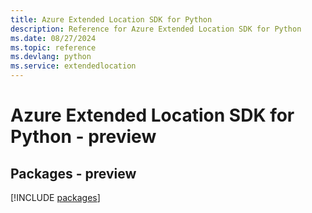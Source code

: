 ```yaml
---
title: Azure Extended Location SDK for Python
description: Reference for Azure Extended Location SDK for Python
ms.date: 08/27/2024
ms.topic: reference
ms.devlang: python
ms.service: extendedlocation
---
```

# Azure Extended Location SDK for Python - preview
## Packages - preview
[!INCLUDE [packages](extended-location-index.md)]